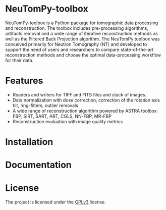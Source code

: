 # NeuTomPy-toolbox
NeuTomPy-toolbox is a Python package for tomographic data processing and reconstruction.
The toolbox includes pre-processing algorithms, artifacts removal and a wide range of iterative
reconstruction methods as well as the Filtered Back Projection algorithm. 
The NeuTomPy toolbox was conceived primarily for Neutron Tomography (NT) and developed to support 
the need of users and researchers to compare state-of-the-art reconstruction methods and choose the optimal data-processing 
workflow for their data.

# Features
* Readers and writers for TIFF and FITS files and stack of images.
* Data normalization with dose correction, correction of the rotation axis tilt, ring-filters, outlier removals 
* A wide range of reconstruction algorithm powered by ASTRA toolbox: FBP, SIRT, SART, ART, CGLS, NN-FBP, MR-FBP
* Reconstruction evaluation with image quality metrics

# Installation

# Documentation

License
=======

The project is licensed under the [GPLv3](https://github.com/dmici/NeuTomPy-toolbox/blob/master/LICENSE) license.
